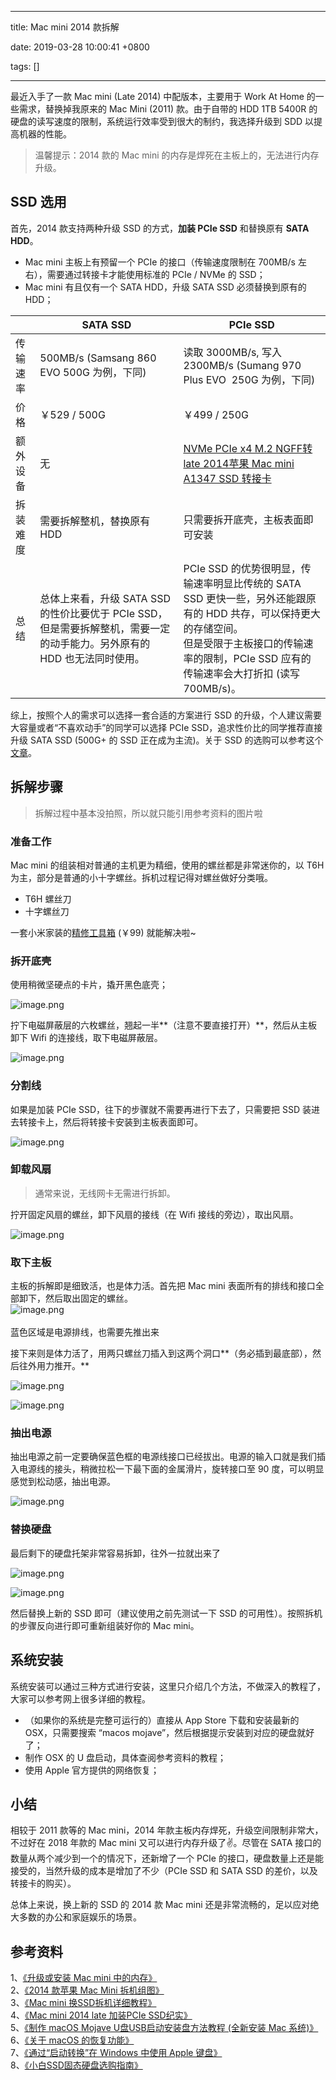 
---

title: Mac mini 2014 款拆解

date: 2019-03-28 10:00:41 +0800

tags: []

---
最近入手了一款 Mac mini (Late 2014) 中配版本，主要用于 Work At Home 的一些需求，替换掉我原来的 Mac Mini (2011) 款。由于自带的 HDD 1TB 5400R 的硬盘的读写速度的限制，系统运行效率受到很大的制约，我选择升级到 SDD 以提高机器的性能。

> 温馨提示：2014 款的 Mac mini 的内存是焊死在主板上的，无法进行内存升级。


<a name="77f721d4"></a>
## SSD 选用

首先，2014 款支持两种升级 SSD 的方式，**加装 PCIe SSD** 和替换原有 **SATA HDD**。

- Mac mini 主板上有预留一个 PCIe 的接口（传输速度限制在 700MB/s 左右），需要通过转接卡才能使用标准的 PCIe / NVMe 的 SSD；
- Mac mini 有且仅有一个 SATA HDD，升级 SATA SSD 必须替换到原有的 HDD；

<!-- more -->

|  | SATA SSD | PCIe SSD |
| --- | --- | --- |
| 传输速率 | 500MB/s (Samsang 860 EVO 500G 为例，下同) | 读取 3000MB/s, 写入2300MB/s (Sumang 970 Plus EVO  250G 为例，下同) |
| 价格 | ￥529 / 500G | ￥499 / 250G |
| 额外设备 | 无 | [NVMe PCIe x4 M.2 NGFF转 late 2014苹果 Mac mini A1347 SSD 转接卡]() |
| 拆装难度 | 需要拆解整机，替换原有 HDD | 只需要拆开底壳，主板表面即可安装 |
| 总结 | 总体上来看，升级 SATA SSD 的性价比要优于 PCIe SSD，但是需要拆解整机，需要一定的动手能力。另外原有的 HDD 也无法同时使用。 | PCIe SSD 的优势很明显，传输速率明显比传统的 SATA SSD 更快一些，另外还能跟原有的 HDD 共存，可以保持更大的存储空间。<br />但是受限于主板接口的传输速率的限制，PCIe SSD 应有的传输速率会大打折扣 (读写 700MB/s)。 |

综上，按照个人的需求可以选择一套合适的方案进行 SSD 的升级，个人建议需要大容量或者“不喜欢动手”的同学可以选择 PCIe SSD，追求性价比的同学推荐直接升级 SATA SSD (500G+ 的 SSD 正在成为主流)。关于 SSD 的选购可以参考这个[文章](https://zhuanlan.zhihu.com/p/40555331)。

<a name="9a2b769a"></a>
## 拆解步骤

> 拆解过程中基本没拍照，所以就只能引用参考资料的图片啦


<a name="88210852"></a>
### 准备工作

Mac mini 的组装相对普通的主机更为精细，使用的螺丝都是非常迷你的，以 T6H 为主，部分是普通的小十字螺丝。拆机过程记得对螺丝做好分类哦。

- T6H 螺丝刀
- 十字螺丝刀

一套小米家装的[精修工具箱](https://detail.tmall.com/item.htm?id=563193067319&skuId=3543342140610) (￥99) 就能解决啦~

<a name="717287d5"></a>
### 拆开底壳

使用稍微坚硬点的卡片，撬开黑色底壳；


![image.png](https://cdn.nlark.com/yuque/0/2019/png/103147/1552791318220-de5c1020-3c64-441d-aff9-4a6ef44bedf6.png#align=left&display=inline&height=444&name=image.png&originHeight=444&originWidth=592&size=216358&status=done&width=592)

拧下电磁屏蔽层的六枚螺丝，翘起一半**（注意不要直接打开）**，然后从主板卸下 Wifi 的连接线，取下电磁屏蔽层。


![image.png](https://cdn.nlark.com/yuque/0/2019/png/103147/1552791717666-0b64066c-ce50-4651-ab07-6bca12ed51df.png#align=left&display=inline&height=444&name=image.png&originHeight=444&originWidth=592&size=254350&status=done&width=592)

<a name="8c47ecd4"></a>
### 分割线

如果是加装 PCIe SSD，往下的步骤就不需要再进行下去了，只需要把 SSD 装进去转接卡上，然后将转接卡安装到主板表面即可。


![image.png](https://cdn.nlark.com/yuque/0/2019/png/103147/1552792965448-06555547-bce5-4847-a131-91421dd6cd59.png#align=left&display=inline&height=1024&name=image.png&originHeight=1024&originWidth=1366&size=1480881&status=done&width=1366)

<a name="e9812d11"></a>
### 卸载风扇

> 通常来说，无线网卡无需进行拆卸。


拧开固定风扇的螺丝，卸下风扇的接线（在 Wifi 接线的旁边），取出风扇。


![image.png](https://cdn.nlark.com/yuque/0/2019/png/103147/1552791918748-295fd5ba-f018-49f2-baf0-89c577e85f10.png#align=left&display=inline&height=444&name=image.png&originHeight=444&originWidth=592&size=296012&status=done&width=592)

<a name="7fe43ee3"></a>
### 取下主板

主板的拆解即是细致活，也是体力活。首先把 Mac mini 表面所有的排线和接口全部卸下，然后取出固定的螺丝。<br />
![image.png](https://cdn.nlark.com/yuque/0/2019/png/103147/1552792295593-1b7802ba-a1ce-46d6-80cc-0aaf8666a278.png#align=left&display=inline&height=482&name=image.png&originHeight=482&originWidth=638&size=464488&status=done&width=638)<br />
<br />蓝色区域是电源排线，也需要先推出来

接下来则是体力活了，用两只螺丝刀插入到这两个洞口**（务必插到最底部），然后往外用力推开。**

![image.png](https://cdn.nlark.com/yuque/0/2019/png/103147/1552792411854-d3976262-312c-455e-ac38-b4094e37e018.png#align=left&display=inline&height=483&name=image.png&originHeight=483&originWidth=642&size=354782&status=done&width=642)


![image.png](https://cdn.nlark.com/yuque/0/2019/png/103147/1552792502983-a70adf16-3524-4366-bf9f-eb0a7fe55004.png#align=left&display=inline&height=444&name=image.png&originHeight=444&originWidth=592&size=114993&status=done&width=592)

<a name="a5c28012"></a>
### 抽出电源

抽出电源之前一定要确保蓝色框的电源线接口已经拔出。电源的输入口就是我们插入电源线的接头，稍微拉松一下最下面的金属滑片，旋转接口至 90 度，可以明显感觉到松动感，抽出电源。

![image.png](https://cdn.nlark.com/yuque/0/2019/png/103147/1552792715272-71e2e732-b88d-4738-95de-e6ce9348bf96.png#align=left&display=inline&height=444&name=image.png&originHeight=444&originWidth=592&size=114055&status=done&width=592)

<a name="c27ff29f"></a>
### 替换硬盘

最后剩下的硬盘托架非常容易拆卸，往外一拉就出来了

![image.png](https://cdn.nlark.com/yuque/0/2019/png/103147/1552793027234-233cf2f3-89f7-44ab-b0ff-d966018d0793.png#align=left&display=inline&height=444&name=image.png&originHeight=444&originWidth=592&size=252148&status=done&width=592)

![image.png](https://cdn.nlark.com/yuque/0/2019/png/103147/1552793042179-20a64d5e-5b53-4496-a938-335982c18891.png#align=left&display=inline&height=444&name=image.png&originHeight=444&originWidth=592&size=217700&status=done&width=592)

然后替换上新的 SSD 即可（建议使用之前先测试一下 SSD 的可用性）。按照拆机的步骤反向进行即可重新组装好你的 Mac mini。

<a name="93a461ab"></a>
## 系统安装

系统安装可以通过三种方式进行安装，这里只介绍几个方法，不做深入的教程了，大家可以参考网上很多详细的教程。

- （如果你的系统是完整可运行的）直接从 App Store 下载和安装最新的 OSX，只需要搜索 “macos mojave”，然后根据提示安装到对应的硬盘就好了；
- 制作 OSX 的 U 盘启动，具体查阅参考资料的教程；
- 使用 Apple 官方提供的网络恢复；

<a name="5db9fd7c"></a>
## 小结

相较于 2011 款等的 Mac mini，2014 年款主板内存焊死，升级空间限制非常大，不过好在 2018 年款的 Mac mini 又可以进行内存升级了✌️。尽管在 SATA 接口的数量从两个减少到一个的情况下，还新增了一个 PCIe 的接口，硬盘数量上还是能接受的，当然升级的成本是增加了不少（PCIe SSD 和 SATA SSD 的差价，以及转接卡的购买）。

总体上来说，换上新的 SSD 的 2014 款 Mac mini 还是非常流畅的，足以应对绝大多数的办公和家庭娱乐的场景。

<a name="35808e79"></a>
## 参考资料

1、[《升级或安装 Mac mini 中的内存》](https://support.apple.com/zh-cn/HT205041)<br />2、[《2014 款苹果 Mac Mini 拆机组图》](http://www.mac52ipod.cn/post/apple-mac-mini-2014-teardown.php?page=1∂=1)<br />3、[《Mac mini 换SSD拆机详细教程》](http://www.iphoneba.net/2525.html)<br />4、[《Mac mini 2014 late 加装PCIe SSD纪实》](https://bbs.feng.com/read-htm-tid-11750596.html)<br />5、[《制作 macOS Mojave U盘USB启动安装盘方法教程 (全新安装 Mac 系统)》](https://www.iplaysoft.com/macos-usb-install-drive.html)<br />6、[《关于 macOS 的恢复功能》](https://support.apple.com/zh-cn/HT201314)<br />7、[《通过“启动转换”在 Windows 中使用 Apple 键盘》](https://support.apple.com/zh-cn/HT202676)<br />8、[《小白SSD固态硬盘选购指南》](https://zhuanlan.zhihu.com/p/40555331)

